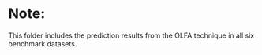 # Note:
This folder includes the prediction results from the OLFA technique in all six benchmark datasets.
